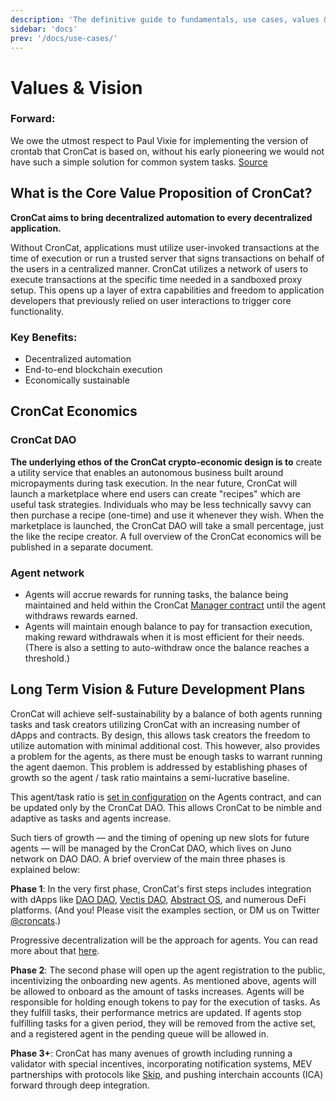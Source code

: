 ```yaml
---
description: 'The definitive guide to fundamentals, use cases, values & vision'
sidebar: 'docs'
prev: '/docs/use-cases/'
---
```


# Values & Vision

### Forward:
We owe the utmost respect to Paul Vixie for implementing the version of crontab that CronCat is based on, without his early pioneering we would not have such a simple solution for common system tasks. [Source](https://en.wikipedia.org/wiki/Cron#Modern_versions)

## What is the Core Value Proposition of CronCat? 

**CronCat aims to bring decentralized automation to every decentralized application.**

Without CronCat, applications must utilize user-invoked transactions at the time of execution or run a trusted server that signs transactions on behalf of the users in a centralized manner. CronCat utilizes a network of users to execute transactions at the specific time needed in a sandboxed proxy setup. This opens up a layer of extra capabilities and freedom to application developers that previously relied on user interactions to trigger core functionality.

### Key Benefits:
* Decentralized automation
* End-to-end blockchain execution
* Economically sustainable

## CronCat Economics

### CronCat DAO

**The underlying ethos of the CronCat crypto-economic design is to** create a utility service that enables an autonomous business built around micropayments during task execution. In the near future, CronCat will launch a marketplace where end users can create "recipes" which are useful task strategies. Individuals who may be less technically savvy can then purchase a recipe (one-time) and use it whenever they wish. When the marketplace is launched, the CronCat DAO will take a small percentage, just the like the recipe creator. A full overview of the CronCat economics will be published in a separate document.

### Agent network
* Agents will accrue rewards for running tasks, the balance being maintained and held within the CronCat [Manager contract](https://github.com/CronCats/cw-croncat/tree/211b829b3c719c3e7bbfef30c7d637e2ba8ccfaa/contracts/croncat-manager) until the agent withdraws rewards earned.
* Agents will maintain enough balance to pay for transaction execution, making reward withdrawals when it is most efficient for their needs. (There is also a setting to auto-withdraw once the balance reaches a threshold.)

## Long Term Vision & Future Development Plans

CronCat will achieve self-sustainability by a balance of both agents running tasks and task creators utilizing CronCat with an increasing number of dApps and contracts. By design, this allows task creators the freedom to utilize automation with minimal additional cost. This however, also provides a problem for the agents, as there must be enough tasks to warrant running the agent daemon. This problem is addressed by establishing phases of growth so the agent / task ratio maintains a semi-lucrative baseline.

This agent/task ratio is [set in configuration](https://github.com/CronCats/cw-croncat/blob/211b829b3c719c3e7bbfef30c7d637e2ba8ccfaa/packages/croncat-sdk-agents/src/types.rs#L77) on the Agents contract, and can be updated only by the CronCat DAO. This allows CronCat to be nimble and adaptive as tasks and agents increase.

Such tiers of growth — and the timing of opening up new slots for future agents — will be managed by the CronCat DAO, which lives on Juno network on DAO DAO. A brief overview of the main three phases is explained below: 

**Phase 1**: In the very first phase, CronCat's first steps includes integration with dApps like [DAO DAO](https://daodao.zone/), [Vectis DAO](https://www.vectis.space), [Abstract OS](https://abstract.money), and numerous DeFi platforms. (And you! Please visit the examples section, or DM us on Twitter [@croncats](https://twitter.com/croncats).)

Progressive decentralization will be the approach for agents. You can read more about that [here](/docs/agents-cosmos).

**Phase 2**: The second phase will open up the agent registration to the public, incentivizing the onboarding new agents. As mentioned above, agents will be allowed to onboard as the amount of tasks increases. Agents will be responsible for holding enough tokens to pay for the execution of tasks. As they fulfill tasks, their performance metrics are updated. If agents stop fulfilling tasks for a given period, they will be removed from the active set, and a registered agent in the pending queue will be allowed in.

**Phase 3+**: CronCat has many avenues of growth including running a validator with special incentives, incorporating notification systems, MEV partnerships with protocols like [Skip](https://skip.money), and pushing interchain accounts (ICA) forward through deep integration.
